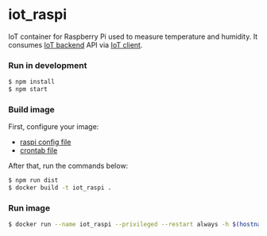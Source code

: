# iot_raspi
IoT container for Raspberry Pi used to measure temperature and humidity. It consumes [IoT backend](https://github.com/mmontes11/iot_backend) API via [IoT client](https://github.com/mmontes11/iot_client).

### Run in development

```bash
$ npm install 
$ npm start
```
### Build image
First, configure your image:
* [raspi config file](https://github.com/mmontes11/iot_raspi/blob/develop/src/config/raspi.js)
* [crontab file](https://github.com/mmontes11/iot_raspi/blob/develop/scripts/crontab)

After that, run the commands below:
```bash
$ npm run dist
$ docker build -t iot_raspi .
```
### Run image
```bash
$ docker run --name iot_raspi --privileged --restart always -h $(hostname) -d iot_raspi
```
